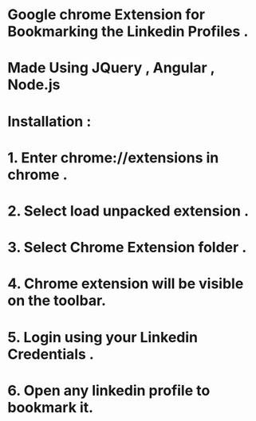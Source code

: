# Google chrome Extension for Bookmarking the Linkedin Profiles .
# Made Using JQuery , Angular , Node.js 
# Installation :
# 1. Enter chrome://extensions in chrome .
# 2. Select load unpacked extension .
# 3. Select Chrome Extension folder .
# 4. Chrome extension will be visible on the toolbar.
# 5. Login using your Linkedin Credentials .
# 6. Open any linkedin profile to bookmark it.
